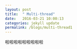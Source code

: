 ```yaml
---
layout: post
title:  " Multi-thread"
date:   2016-03-21 10:00:13
categories: jekyll update
permalink: /blogs/multi-thread1
---
```

啦啦啦啦啦啦啦啦啦
